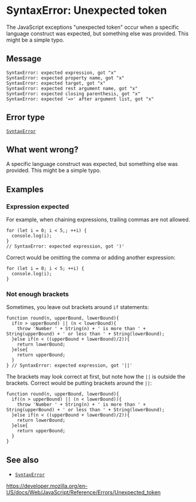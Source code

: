 # SyntaxError: Unexpected token

The JavaScript exceptions "unexpected token" occur when a specific language construct was expected, but something else was provided. This might be a simple typo.

## Message

    SyntaxError: expected expression, got "x"
    SyntaxError: expected property name, got "x"
    SyntaxError: expected target, got "x"
    SyntaxError: expected rest argument name, got "x"
    SyntaxError: expected closing parenthesis, got "x"
    SyntaxError: expected '=>' after argument list, got "x"

## Error type

[`SyntaxError`](../global_objects/syntaxerror)

## What went wrong?

A specific language construct was expected, but something else was provided. This might be a simple typo.

## Examples

### Expression expected

For example, when chaining expressions, trailing commas are not allowed.

    for (let i = 0; i < 5,; ++i) {
      console.log(i);
    }
    // SyntaxError: expected expression, got ')'

Correct would be omitting the comma or adding another expression:

    for (let i = 0; i < 5; ++i) {
      console.log(i);
    }

### Not enough brackets

Sometimes, you leave out brackets around `if` statements:

    function round(n, upperBound, lowerBound){
      if(n > upperBound) || (n < lowerBound){
        throw 'Number ' + String(n) + ' is more than ' + String(upperBound) + ' or less than ' + String(lowerBound);
      }else if(n < ((upperBound + lowerBound)/2)){
        return lowerBound;
      }else{
        return upperBound;
      }
    } // SyntaxError: expected expression, got '||'

The brackets may look correct at first, but note how the `||` is outside the brackets. Correct would be putting brackets around the `||`:

    function round(n, upperBound, lowerBound){
      if((n > upperBound) || (n < lowerBound)){
        throw 'Number ' + String(n) + ' is more than ' + String(upperBound) + ' or less than ' + String(lowerBound);
      }else if(n < ((upperBound + lowerBound)/2)){
        return lowerBound;
      }else{
        return upperBound;
      }
    }

## See also

-   [`SyntaxError`](../global_objects/syntaxerror)

<a href="https://developer.mozilla.org/en-US/docs/Web/JavaScript/Reference/Errors/Unexpected_token" class="_attribution-link">https://developer.mozilla.org/en-US/docs/Web/JavaScript/Reference/Errors/Unexpected_token</a>
